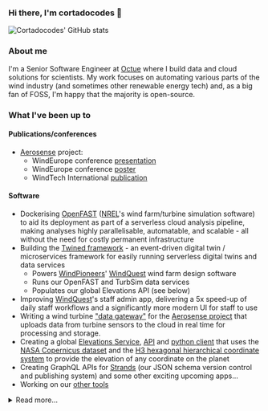 ### Hi there, I'm cortadocodes 👋

![Cortadocodes' GitHub stats](https://github-readme-stats.vercel.app/api?username=cortadocodes&show_icons=true&theme=transparent&rank_icon=percentile&hide=stars&include_all_commits=true&number_format=long&show=prs_merged&custom_title=GitHub%20stats)

### About me
I'm a Senior Software Engineer at [Octue](https://octue.com) where I build data and cloud solutions for scientists. My work focuses
on automating various parts of the wind industry (and sometimes other renewable energy tech) and, as a big fan of FOSS, 
I'm happy that the majority is open-source.

### What I've been up to

#### Publications/conferences
- [Aerosense](https://rtdt.ai/aerosense) project:
  - WindEurope conference [presentation](https://windeurope.org/tech2022/programme/sessions/monitoring-diagnostics/)
  - WindEurope conference [poster](https://windeurope.org/tech2022/programme/posters/PO022/)
  - WindTech International [publication](https://www.windtech-international.com/editorial-features/from-blade-to-bigquery) 

#### Software
- Dockerising [OpenFAST](https://github.com/OpenFAST/openfast/pull/2121) ([NREL](https://www.nrel.gov/)'s wind farm/turbine simulation software) to aid its deployment as part of a serverless cloud analysis pipeline, making analyses highly parallelisable, automatable, and scalable - all without the need for costly permanent infrastructure     
- Building the [Twined framework](https://github.com/octue/octue-sdk-python) - an event-driven digital twin / microservices framework for easily running serverless digital twins and data services
  - Powers [WindPioneers](https://www.wind-pioneers.com/)' [WindQuest](https://www.wind-pioneers.com/services/windquest-smarter-tools/) wind farm design software
  - Runs our OpenFAST and TurbSim data services
  - Populates our global Elevations API (see below)
- Improving [WindQuest](https://www.wind-pioneers.com/services/windquest-smarter-tools/)'s staff admin app, delivering a 5x speed-up of daily staff workflows and a significantly more modern UI for staff to use
- Writing a wind turbine ["data gateway"](https://github.com/aerosense-ai/data-gateway) for the [Aerosense project](https://rtdt.ai/aerosense) that uploads data from turbine sensors to the cloud in real time for processing and storage.
- Creating a global [Elevations Service](https://github.com/octue/windeurope72hours-elevations-populator), [API](https://github.com/octue/windeurope72hours-elevations-api) and [python client](https://github.com/octue/windeurope72hours-elevations-client-python) that uses the [NASA Copernicus dataset](https://dataspace.copernicus.eu/) and the [H3 hexagonal hierarchical coordinate system](https://h3geo.org/) to provide the elevation of any coordinate on the planet
- Creating GraphQL APIs for [Strands](https://strands.octue.com/) (our JSON schema version control and publishing system) and some other exciting upcoming apps...
- Working on our [other tools](https://www.octue.com/tools)

<details>

<summary>Read more...</summary>

### Skills
- Cloud computing/engineering with a focus on event-driven serverless microservices
- Containerisation/dockerisation
- Writing REST and GraphQL Django APIs
- Writing and publishing python libraries
- Writing data services to automate and scale previously manual data processing
- Automating devops with GitHub Actions, pre-commit, and other tools

### My approach
- Test-driven
- Modular
- Clean coding
- Automated CI/CD
- [Conventional Commits](https://github.com/octue/conventional-commits) for automated semantic releases and release notes

</details>
